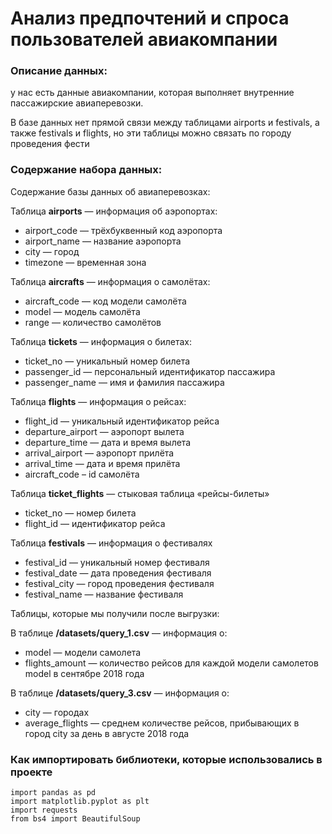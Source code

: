 # Анализ предпочтений и спроса пользователей авиакомпании

### Описание данных:
у нас есть данные авиакомпании, которая выполняет внутренние пассажирские авиаперевозки.

В базе данных нет прямой связи между таблицами airports и festivals, а также festivals и flights, но эти таблицы можно связать по городу проведения фести

### Содержание набора данных:
Содержание базы данных об авиаперевозках:

Таблица **airports** — информация об аэропортах:

- airport_code — трёхбуквенный код аэропорта
- airport_name — название аэропорта
- city — город
- timezone — временная зона

Таблица **aircrafts** — информация о самолётах:

- aircraft_code — код модели самолёта
- model — модель самолёта
- range — количество самолётов

Таблица **tickets** — информация о билетах:

- ticket_no — уникальный номер билета
- passenger_id — персональный идентификатор пассажира
- passenger_name — имя и фамилия пассажира

Таблица **flights** — информация о рейсах:

- flight_id — уникальный идентификатор рейса
- departure_airport — аэропорт вылета
- departure_time — дата и время вылета
- arrival_airport — аэропорт прилёта
- arrival_time — дата и время прилёта
- aircraft_code – id самолёта

Таблица **ticket_flights** — стыковая таблица «рейсы-билеты»

- ticket_no — номер билета
- flight_id — идентификатор рейса

Таблица **festivals** — информация о фестивалях

- festival_id — уникальный номер фестиваля
- festival_date — дата проведения фестиваля
- festival_city — город проведения фестиваля
- festival_name — название фестиваля

Таблицы, которые мы получили после выгрузки:

В таблице **/datasets/query_1.csv** — информация о:

- model — модели самолета
- flights_amount — количество рейсов для каждой модели самолетов model в сентябре 2018 года

В таблице **/datasets/query_3.csv** — информация о:

- city — городах
- average_flights — среднем количестве рейсов, прибывающих в город city за день в августе 2018 года

### Как импортировать библиотеки, которые использовались в проекте


```
import pandas as pd
import matplotlib.pyplot as plt
import requests
from bs4 import BeautifulSoup
```
